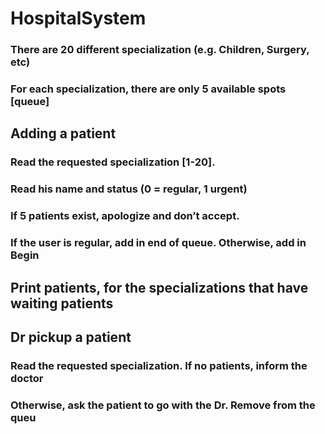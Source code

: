 # HospitalSystem
### There are 20 different specialization (e.g. Children, Surgery, etc)
### For each specialization, there are only 5 available spots [queue]
## Adding a patient
### Read the requested specialization [1-20].
### Read his name and status (0 = regular, 1 urgent)
### If 5 patients exist, apologize and don’t accept.
### If the user is regular, add in end of queue. Otherwise, add in Begin
## Print patients, for the specializations that have waiting patients 
## Dr pickup a patient
### Read the requested specialization. If no patients, inform the doctor
### Otherwise, ask the patient to go with the Dr. Remove from the queu
